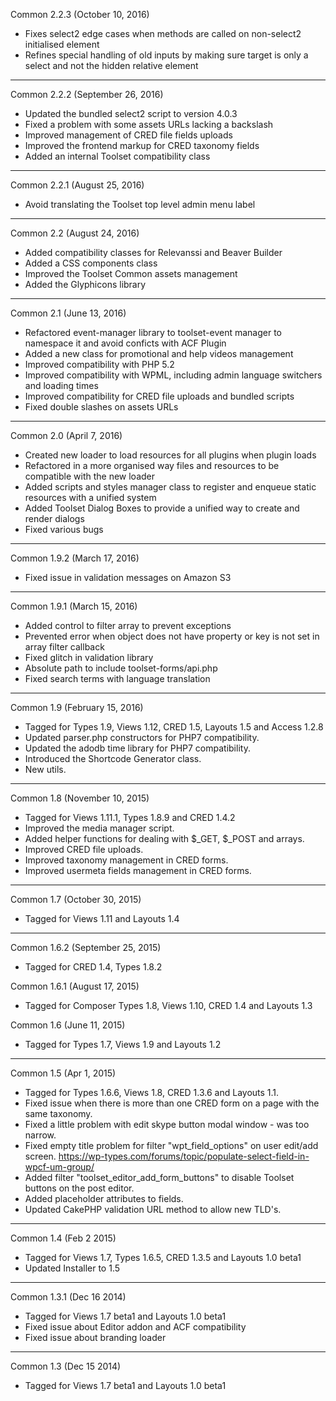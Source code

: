Common 2.2.3 (October 10, 2016)
  - Fixes select2 edge cases when methods are called on non-select2 initialised element
  - Refines special handling of old inputs by making sure target is only a select and not the hidden relative element

-------------------------------------------------------------------------------------------------------------------

Common 2.2.2 (September 26, 2016)
  - Updated the bundled select2 script to version 4.0.3
  - Fixed a problem with some assets URLs lacking a backslash
  - Improved management of CRED file fields uploads
  - Improved the frontend markup for CRED taxonomy fields
  - Added an internal Toolset compatibility class

-------------------------------------------------------------------------------------------------------------------

Common 2.2.1 (August 25, 2016)
  - Avoid translating the Toolset top level admin menu label
	
-------------------------------------------------------------------------------------------------------------------

Common 2.2 (August 24, 2016)
  - Added compatibility classes for Relevanssi and Beaver Builder
  - Added a CSS components class
  - Improved the Toolset Common assets management
  - Added the Glyphicons library

-------------------------------------------------------------------------------------------------------------------

Common 2.1 (June 13, 2016)
  - Refactored event-manager library to toolset-event manager to namespace it and avoid conficts with ACF Plugin
  - Added a new class for promotional and help videos management
  - Improved compatibility with PHP 5.2
  - Improved compatibility with WPML, including admin language switchers and loading times
  - Improved compatibility for CRED file uploads and bundled scripts
  - Fixed double slashes on assets URLs

-------------------------------------------------------------------------------------------------------------------

Common 2.0 (April 7, 2016)
  - Created new loader to load resources for all plugins when plugin loads
  - Refactored in a more organised way files and resources to be compatible with the new loader
  - Added scripts and styles manager class to register and enqueue static resources with a unified system
  - Added Toolset Dialog Boxes to provide a unified way to create and render dialogs
  - Fixed various bugs

-------------------------------------------------------------------------------------------------------------------

Common 1.9.2 (March 17, 2016)
  - Fixed issue in validation messages on Amazon S3

-------------------------------------------------------------------------------------------------------------------
Common 1.9.1 (March 15, 2016)
  - Added control to filter array to prevent exceptions
  - Prevented error when object does not have property or key is not set in array filter callback
  - Fixed glitch in validation library
  - Absolute path to include toolset-forms/api.php
  - Fixed search terms with language translation

-------------------------------------------------------------------------------------------------------------------
Common 1.9 (February 15, 2016)
  - Tagged for Types 1.9, Views 1.12, CRED 1.5, Layouts 1.5 and Access 1.2.8
  - Updated parser.php constructors for PHP7 compatibility.
  - Updated the adodb time library for PHP7 compatibility.
  - Introduced the Shortcode Generator class.
  - New utils.

-------------------------------------------------------------------------------------------------------------------
Common 1.8 (November 10, 2015)
  - Tagged for Views 1.11.1, Types 1.8.9 and CRED 1.4.2
  - Improved the media manager script.
  - Added helper functions for dealing with $_GET, $_POST and arrays.
  - Improved CRED file uploads.
  - Improved taxonomy management in CRED forms.
  - Improved usermeta fields management in CRED forms.

-------------------------------------------------------------------------------------------------------------------
Common 1.7 (October 30, 2015)
  - Tagged for Views 1.11 and Layouts 1.4

-------------------------------------------------------------------------------------------------------------------
Common 1.6.2 (September 25, 2015)
  - Tagged for CRED 1.4, Types 1.8.2

Common 1.6.1 (August 17, 2015)
  - Tagged for Composer Types 1.8, Views 1.10, CRED 1.4 and Layouts 1.3

Common 1.6 (June 11, 2015)
  - Tagged for Types 1.7, Views 1.9 and Layouts 1.2

-------------------------------------------------------------------------------------------------------------------
Common 1.5 (Apr 1, 2015)
  - Tagged for Types 1.6.6, Views 1.8, CRED 1.3.6 and Layouts 1.1.
  - Fixed issue when there is more than one CRED form on a page with the same taxonomy.
  - Fixed a little problem with edit skype button modal window - was too narrow.
  - Fixed empty title problem for filter "wpt_field_options" on user edit/add screen.
    https://wp-types.com/forums/topic/populate-select-field-in-wpcf-um-group/
  - Added filter "toolset_editor_add_form_buttons" to disable Toolset buttons on the post editor.
  - Added placeholder attributes to fields.
  - Updated CakePHP validation URL method to allow new TLD's.

-------------------------------------------------------------------------------------------------------------------
Common 1.4 (Feb 2 2015)
  - Tagged for Views 1.7, Types 1.6.5, CRED 1.3.5 and Layouts 1.0 beta1
  - Updated Installer to 1.5

-------------------------------------------------------------------------------------------------------------------
Common 1.3.1 (Dec 16 2014)
  - Tagged for Views 1.7 beta1 and Layouts 1.0 beta1
  - Fixed issue about Editor addon and ACF compatibility
  - Fixed issue about branding loader

-------------------------------------------------------------------------------------------------------------------
Common 1.3 (Dec 15 2014)
  - Tagged for Views 1.7 beta1 and Layouts 1.0 beta1
